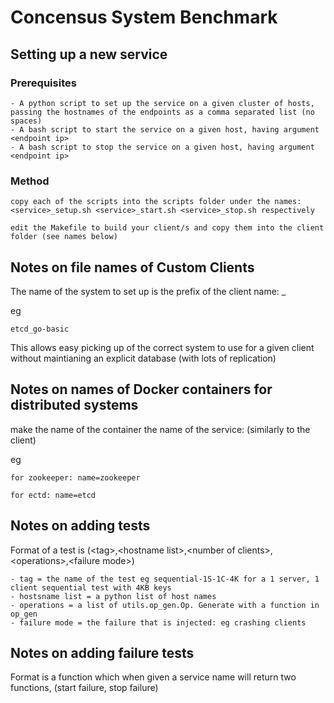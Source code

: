 # Concensus System Benchmark

## Setting up a new service 

### Prerequisites

	- A python script to set up the service on a given cluster of hosts, passing the hostnames of the endpoints as a comma separated list (no spaces)
	- A bash script to start the service on a given host, having argument <endpoint ip>
	- A bash script to stop the service on a given host, having argument <endpoint ip>

### Method

	copy each of the scripts into the scripts folder under the names: <service>_setup.sh <service>_start.sh <service>_stop.sh respectively
	
	edit the Makefile to build your client/s and copy them into the client folder (see names below) 

## Notes on file names of Custom Clients

The name of the system to set up is the prefix of the client name:
	<system>_<info about client>

eg

	etcd_go-basic

This allows easy picking up of the correct system to use for a given client without maintianing an explicit database (with lots of replication)

## Notes on names of Docker containers for distributed systems

make the name of the container the name of the service: (similarly to the client)

eg

	for zookeeper: name=zookeeper

	for ectd: name=etcd


## Notes on adding tests

Format of a test is (\<tag\>,\<hostname list\>,\<number of clients\>,\<operations\>,\<failure mode\>)
	
    - tag = the name of the test eg sequential-1S-1C-4K for a 1 server, 1 client sequential test with 4KB keys
	- hostsname list = a python list of host names
	- operations = a list of utils.op_gen.Op. Generate with a function in op_gen
	- failure mode = the failure that is injected: eg crashing clients

## Notes on adding failure tests

Format is a function which when given a service name will return two functions, (start failure, stop failure)



